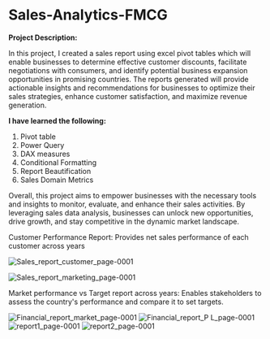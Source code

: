 # Sales-Analytics-FMCG

**Project Description:**

In this project, I created a sales report using excel pivot tables which will enable businesses to determine effective customer discounts, facilitate negotiations with consumers, and identify potential business expansion opportunities in promising countries. The reports generated will provide actionable insights and recommendations for businesses to optimize their sales strategies, enhance customer satisfaction, and maximize revenue generation.

**I have learned the following:**

1. Pivot table
2. Power Query
3. DAX measures
4. Conditional Formatting
5. Report Beautification
6. Sales Domain Metrics

Overall, this project aims to empower businesses with the necessary tools and insights to monitor, evaluate, and enhance their sales activities. By leveraging sales data analysis, businesses can unlock new opportunities, drive growth, and stay competitive in the dynamic market landscape.

Customer Performance Report: Provides net sales performance of each customer across years

![Sales_report_customer_page-0001](https://github.com/user-attachments/assets/6facc5a4-a957-4a5d-b3b4-96ed2c86f455)

![Sales_report_marketing_page-0001](https://github.com/user-attachments/assets/be938bff-5e3c-43ef-977f-7b75e1716424)

Market performance vs Target report across years: Enables stakeholders to assess the country's performance and compare it to set targets.

![Financial_report_market_page-0001](https://github.com/user-attachments/assets/cdfc4e0b-53bd-4bb9-9269-ecf31e3f3c80)
![Financial_report_P L_page-0001](https://github.com/user-attachments/assets/92647ae0-5073-4ee8-8835-3fcda05891ee)
![report1_page-0001](https://github.com/user-attachments/assets/5dd438c5-e7d0-4ed3-b50d-5e7b1240ec29)
![report2_page-0001](https://github.com/user-attachments/assets/7d599180-a0cb-49fd-9961-91287236c8fc)
